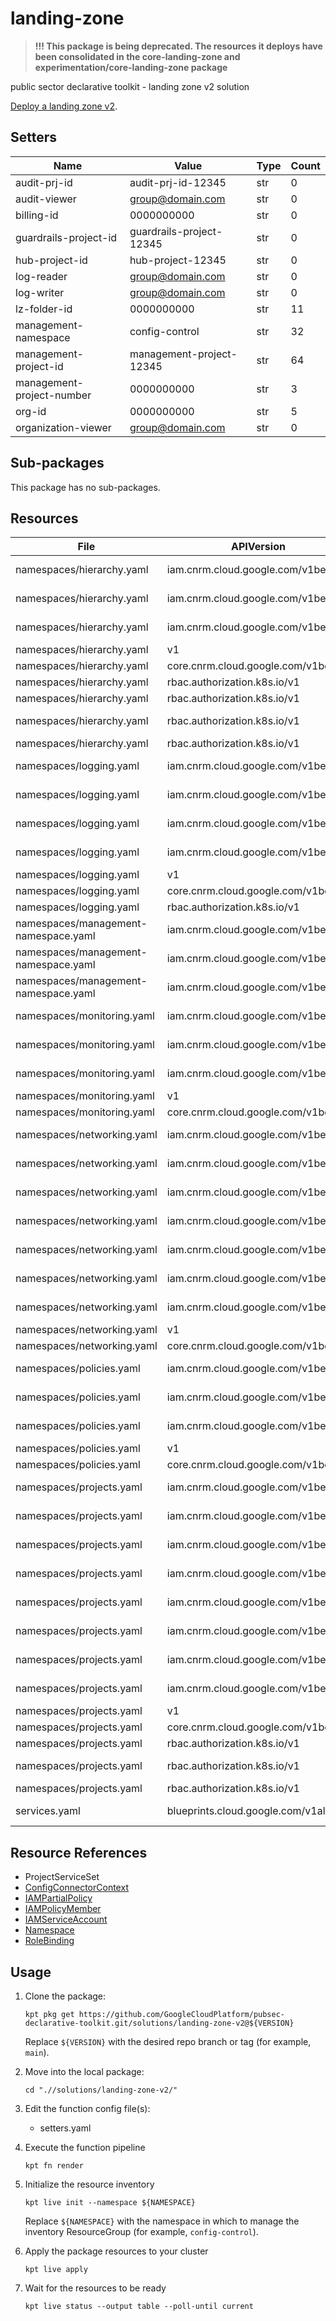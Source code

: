 <!-- BEGINNING OF PRE-COMMIT-BLUEPRINT DOCS HOOK:TITLE -->
# landing-zone


<!-- END OF PRE-COMMIT-BLUEPRINT DOCS HOOK:TITLE -->
> **!!! This package is being deprecated. The resources it deploys have been consolidated in the core-landing-zone and experimentation/core-landing-zone package**
<!-- BEGINNING OF PRE-COMMIT-BLUEPRINT DOCS HOOK:BODY -->
public sector declarative toolkit - landing zone v2 solution

[Deploy a landing zone v2](../../docs/landing-zone-v2/README.md).

## Setters

|           Name            |          Value           | Type | Count |
|---------------------------|--------------------------|------|-------|
| audit-prj-id              | audit-prj-id-12345       | str  |     0 |
| audit-viewer              | group@domain.com         | str  |     0 |
| billing-id                |               0000000000 | str  |     0 |
| guardrails-project-id     | guardrails-project-12345 | str  |     0 |
| hub-project-id            | hub-project-12345        | str  |     0 |
| log-reader                | group@domain.com         | str  |     0 |
| log-writer                | group@domain.com         | str  |     0 |
| lz-folder-id              |               0000000000 | str  |    11 |
| management-namespace      | config-control           | str  |    32 |
| management-project-id     | management-project-12345 | str  |    64 |
| management-project-number |               0000000000 | str  |     3 |
| org-id                    |               0000000000 | str  |     5 |
| organization-viewer       | group@domain.com         | str  |     0 |

## Sub-packages

This package has no sub-packages.

## Resources

|                 File                 |              APIVersion              |          Kind          |                                 Name                                 |   Namespace    |
|--------------------------------------|--------------------------------------|------------------------|----------------------------------------------------------------------|----------------|
| namespaces/hierarchy.yaml            | iam.cnrm.cloud.google.com/v1beta1    | IAMServiceAccount      | hierarchy-sa                                                         | config-control |
| namespaces/hierarchy.yaml            | iam.cnrm.cloud.google.com/v1beta1    | IAMPolicyMember        | hierarchy-sa-folderadmin-permissions                                 | config-control |
| namespaces/hierarchy.yaml            | iam.cnrm.cloud.google.com/v1beta1    | IAMPartialPolicy       | hierarchy-sa-workload-identity-binding                               | config-control |
| namespaces/hierarchy.yaml            | v1                                   | Namespace              | hierarchy                                                            |                |
| namespaces/hierarchy.yaml            | core.cnrm.cloud.google.com/v1beta1   | ConfigConnectorContext | configconnectorcontext.core.cnrm.cloud.google.com                    | hierarchy      |
| namespaces/hierarchy.yaml            | rbac.authorization.k8s.io/v1         | RoleBinding            | allow-hierarchy-resource-reference-from-projects                     | hierarchy      |
| namespaces/hierarchy.yaml            | rbac.authorization.k8s.io/v1         | RoleBinding            | allow-hierarchy-resource-reference-from-policies                     | hierarchy      |
| namespaces/hierarchy.yaml            | rbac.authorization.k8s.io/v1         | RoleBinding            | allow-hierarchy-resource-reference-from-config-control               | hierarchy      |
| namespaces/hierarchy.yaml            | rbac.authorization.k8s.io/v1         | RoleBinding            | allow-folders-resource-reference-to-logging                          | hierarchy      |
| namespaces/logging.yaml              | iam.cnrm.cloud.google.com/v1beta1    | IAMServiceAccount      | logging-sa                                                           | config-control |
| namespaces/logging.yaml              | iam.cnrm.cloud.google.com/v1beta1    | IAMPolicyMember        | logging-sa-logadmin-permissions                                      | config-control |
| namespaces/logging.yaml              | iam.cnrm.cloud.google.com/v1beta1    | IAMPolicyMember        | logging-sa-bigqueryadmin-permissions                                 | config-control |
| namespaces/logging.yaml              | iam.cnrm.cloud.google.com/v1beta1    | IAMPartialPolicy       | logging-sa-workload-identity-binding                                 | config-control |
| namespaces/logging.yaml              | v1                                   | Namespace              | logging                                                              |                |
| namespaces/logging.yaml              | core.cnrm.cloud.google.com/v1beta1   | ConfigConnectorContext | configconnectorcontext.core.cnrm.cloud.google.com                    | logging        |
| namespaces/logging.yaml              | rbac.authorization.k8s.io/v1         | RoleBinding            | allow-logging-resource-reference-from-projects                       | logging        |
| namespaces/management-namespace.yaml | iam.cnrm.cloud.google.com/v1beta1    | IAMPolicyMember        | config-control-sa-orgroleadmin-permissions                           | config-control |
| namespaces/management-namespace.yaml | iam.cnrm.cloud.google.com/v1beta1    | IAMPolicyMember        | config-control-sa-management-project-editor-permissions              | config-control |
| namespaces/management-namespace.yaml | iam.cnrm.cloud.google.com/v1beta1    | IAMPolicyMember        | config-control-sa-management-project-serviceaccountadmin-permissions | config-control |
| namespaces/monitoring.yaml           | iam.cnrm.cloud.google.com/v1beta1    | IAMServiceAccount      | metrics-sa                                                           | config-control |
| namespaces/monitoring.yaml           | iam.cnrm.cloud.google.com/v1beta1    | IAMPolicyMember        | metrics-writer-permissions                                           | config-control |
| namespaces/monitoring.yaml           | iam.cnrm.cloud.google.com/v1beta1    | IAMPartialPolicy       | metrics-sa-workload-identity-binding                                 | config-control |
| namespaces/monitoring.yaml           | v1                                   | Namespace              | monitoring                                                           |                |
| namespaces/monitoring.yaml           | core.cnrm.cloud.google.com/v1beta1   | ConfigConnectorContext | configconnectorcontext.core.cnrm.cloud.google.com                    | monitoring     |
| namespaces/networking.yaml           | iam.cnrm.cloud.google.com/v1beta1    | IAMServiceAccount      | networking-sa                                                        | config-control |
| namespaces/networking.yaml           | iam.cnrm.cloud.google.com/v1beta1    | IAMPolicyMember        | networking-sa-networkadmin-permissions                               | config-control |
| namespaces/networking.yaml           | iam.cnrm.cloud.google.com/v1beta1    | IAMPolicyMember        | networking-sa-security-permissions                                   | config-control |
| namespaces/networking.yaml           | iam.cnrm.cloud.google.com/v1beta1    | IAMPolicyMember        | networking-sa-dns-permissions                                        | config-control |
| namespaces/networking.yaml           | iam.cnrm.cloud.google.com/v1beta1    | IAMPolicyMember        | networking-sa-service-control-permissions                            | config-control |
| namespaces/networking.yaml           | iam.cnrm.cloud.google.com/v1beta1    | IAMPolicyMember        | networking-sa-xpnadmin-permissions                                   | config-control |
| namespaces/networking.yaml           | iam.cnrm.cloud.google.com/v1beta1    | IAMPartialPolicy       | networking-sa-workload-identity-binding                              | config-control |
| namespaces/networking.yaml           | v1                                   | Namespace              | networking                                                           |                |
| namespaces/networking.yaml           | core.cnrm.cloud.google.com/v1beta1   | ConfigConnectorContext | configconnectorcontext.core.cnrm.cloud.google.com                    | networking     |
| namespaces/policies.yaml             | iam.cnrm.cloud.google.com/v1beta1    | IAMServiceAccount      | policies-sa                                                          | config-control |
| namespaces/policies.yaml             | iam.cnrm.cloud.google.com/v1beta1    | IAMPolicyMember        | policies-sa-orgpolicyadmin-permissions                               | config-control |
| namespaces/policies.yaml             | iam.cnrm.cloud.google.com/v1beta1    | IAMPartialPolicy       | policies-sa-workload-identity-binding                                | config-control |
| namespaces/policies.yaml             | v1                                   | Namespace              | policies                                                             |                |
| namespaces/policies.yaml             | core.cnrm.cloud.google.com/v1beta1   | ConfigConnectorContext | configconnectorcontext.core.cnrm.cloud.google.com                    | policies       |
| namespaces/projects.yaml             | iam.cnrm.cloud.google.com/v1beta1    | IAMServiceAccount      | projects-sa                                                          | config-control |
| namespaces/projects.yaml             | iam.cnrm.cloud.google.com/v1beta1    | IAMPolicyMember        | projects-sa-projectiamadmin-permissions                              | config-control |
| namespaces/projects.yaml             | iam.cnrm.cloud.google.com/v1beta1    | IAMPolicyMember        | projects-sa-projectcreator-permissions                               | config-control |
| namespaces/projects.yaml             | iam.cnrm.cloud.google.com/v1beta1    | IAMPolicyMember        | projects-sa-projectmover-permissions                                 | config-control |
| namespaces/projects.yaml             | iam.cnrm.cloud.google.com/v1beta1    | IAMPolicyMember        | projects-sa-projectdeleter-permissions                               | config-control |
| namespaces/projects.yaml             | iam.cnrm.cloud.google.com/v1beta1    | IAMPolicyMember        | projects-sa-serviceusageadmin-permissions                            | config-control |
| namespaces/projects.yaml             | iam.cnrm.cloud.google.com/v1beta1    | IAMPolicyMember        | projects-sa-billinguser-permissions                                  | config-control |
| namespaces/projects.yaml             | iam.cnrm.cloud.google.com/v1beta1    | IAMPartialPolicy       | projects-sa-workload-identity-binding                                | config-control |
| namespaces/projects.yaml             | v1                                   | Namespace              | projects                                                             |                |
| namespaces/projects.yaml             | core.cnrm.cloud.google.com/v1beta1   | ConfigConnectorContext | configconnectorcontext.core.cnrm.cloud.google.com                    | projects       |
| namespaces/projects.yaml             | rbac.authorization.k8s.io/v1         | RoleBinding            | allow-projects-resource-reference-from-logging                       | projects       |
| namespaces/projects.yaml             | rbac.authorization.k8s.io/v1         | RoleBinding            | allow-projects-resource-reference-from-networking                    | projects       |
| namespaces/projects.yaml             | rbac.authorization.k8s.io/v1         | RoleBinding            | allow-projects-resource-reference-from-policies                      | projects       |
| services.yaml                        | blueprints.cloud.google.com/v1alpha1 | ProjectServiceSet      | management-project-id                                                | config-control |

## Resource References

- ProjectServiceSet
- [ConfigConnectorContext](https://cloud.google.com/config-connector/docs/how-to/advanced-install#addon-configuring)
- [IAMPartialPolicy](https://cloud.google.com/config-connector/docs/reference/resource-docs/iam/iampartialpolicy)
- [IAMPolicyMember](https://cloud.google.com/config-connector/docs/reference/resource-docs/iam/iampolicymember)
- [IAMServiceAccount](https://cloud.google.com/config-connector/docs/reference/resource-docs/iam/iamserviceaccount)
- [Namespace](https://kubernetes.io/docs/reference/generated/kubernetes-api/v1.22/#namespace-v1-core)
- [RoleBinding](https://kubernetes.io/docs/reference/generated/kubernetes-api/v1.22/#rolebinding-v1-rbac-authorization-k8s-io)

## Usage

1.  Clone the package:
    ```shell
    kpt pkg get https://github.com/GoogleCloudPlatform/pubsec-declarative-toolkit.git/solutions/landing-zone-v2@${VERSION}
    ```
    Replace `${VERSION}` with the desired repo branch or tag
    (for example, `main`).

1.  Move into the local package:
    ```shell
    cd ".//solutions/landing-zone-v2/"
    ```

1.  Edit the function config file(s):
    - setters.yaml

1.  Execute the function pipeline
    ```shell
    kpt fn render
    ```

1.  Initialize the resource inventory
    ```shell
    kpt live init --namespace ${NAMESPACE}
    ```
    Replace `${NAMESPACE}` with the namespace in which to manage
    the inventory ResourceGroup (for example, `config-control`).

1.  Apply the package resources to your cluster
    ```shell
    kpt live apply
    ```

1.  Wait for the resources to be ready
    ```shell
    kpt live status --output table --poll-until current
    ```

<!-- END OF PRE-COMMIT-BLUEPRINT DOCS HOOK:BODY -->
